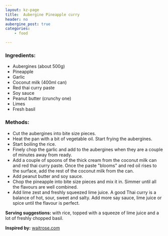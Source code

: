```yaml
---
layout: kz-page
title:  Aubergine Pineapple curry
header: no
aubergine_post: true
categories:
    - food

---
```


### Ingredients:

* Aubergines (about 500g)
* Pineapple
* Garlic
* Coconut milk (400ml can)
* Red thai curry paste
* Soy sauce
* Peanut butter (crunchy one)
* Limes
* Fresh basil


### Methods:

* Cut the aubergines into bite size pieces.
* Heat the pan with a bit of vegetable oil. Start frying the aubergines.
* Start boiling the rice.
* Finely chop the garlic and add to the aubergines when they are a couple of minutes away from ready.
* Add a couple of spoons of the thick cream from the coconut milk can and red thai curry paste. Once the paste "blooms" and red oil rises to the surface, add the rest of the coconut milk from the can.
* Add peanut butter and soy sauce.
* Chop the pineapple into bite size pieces and mix it in. Simmer until all the flavours are well combined.
* Add lime zest and freshly squeezed lime juice. A good Thai curry is a balance of hot, sour, sweet and salty. Add more say sauce, lime juice or spice until the flavour is perfect.

**Serving suggestions:** with rice, topped with a squeeze of lime juice and a lot of freshly chopped basil.

**Inspired by:** [waitrose.com][1]

[1]: https://www.waitrose.com/home/recipes/recipe_directory/p/pineapple-aubergineredcurry.html





